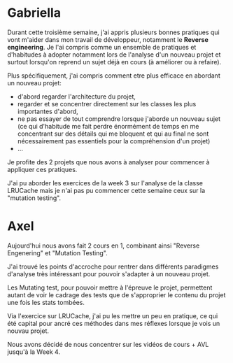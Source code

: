 # Gabriella

Durant cette troisième semaine, j'ai appris plusieurs bonnes pratiques qui vont m'aider dans mon travail de développeur, notamment le **Reverse engineering**. 
Je l'ai compris comme un ensemble de pratiques et d'habitudes à adopter notamment lors de l'analyse d'un nouveau projet et surtout lorsqu'on reprend un sujet déjà en cours (à améliorer ou à refaire).

Plus spécifiquement, j'ai compris comment etre plus efficace en abordant un nouveau projet: 
- d'abord regarder l'architecture du projet,
- regarder et se concentrer directement sur les classes les plus importantes d'abord,
- ne pas essayer de tout comprendre lorsque j'aborde un nouveau sujet (ce qui d'habitude me fait perdre énormément de temps en me concentrant sur des détails qui me bloquent et qui au final ne sont nécessairement pas essentiels pour la compréhension d'un projet)
- ...

Je profite des 2 projets que nous avons à analyser pour commencer à appliquer ces pratiques.

J'ai pu aborder les exercices de la week 3 sur l'analyse de la classe LRUCache mais je n'ai pas pu commencer cette semaine ceux sur la "mutation testing".

# Axel

Aujourd'hui nous avons fait 2 cours en 1, combinant ainsi "Reverse Engenering" et "Mutation Testing".

J'ai trouvé les points d'accroche pour rentrer dans différents paradigmes d'analyse très intéressant pour pouvoir s'adapter à un nouveau projet. 

Les Mutating test, pour pouvoir mettre à l'épreuve le projet, permettent autant de voir le cadrage des tests que de s'approprier le contenu du projet une fois les stats tombées.


Via l'exercice sur LRUCache, j'ai pu les mettre un peu en pratique, ce qui été capital pour ancré ces méthodes dans mes réflexes lorsque je vois un nouvau projet.

Nous avons décidé de nous concentrer sur les vidéos de cours + AVL jusqu'à la Week 4.
